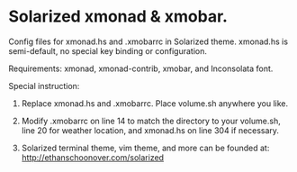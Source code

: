 Solarized xmonad & xmobar.
================================

Config files for xmonad.hs and .xmobarrc in Solarized theme. xmonad.hs is semi-default, no special key binding or configuration.

Requirements:
xmonad, xmonad-contrib, xmobar, and Inconsolata font.

Special instruction:

1. Replace xmonad.hs and .xmobarrc. Place volume.sh anywhere you like.

2. Modify .xmobarrc on line 14 to match the directory to your volume.sh, line 20 for weather location, and xmonad.hs on line 304 if necessary.

3. Solarized terminal theme, vim theme, and more can be founded at: http://ethanschoonover.com/solarized

